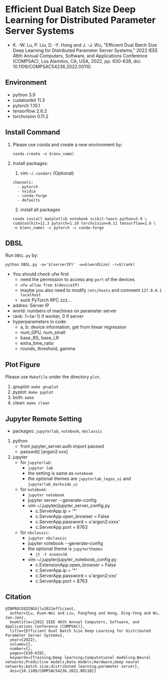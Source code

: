 # Efficient Dual Batch Size Deep Learning for Distributed Parameter Server Systems
- K. -W. Lu, P. Liu, D. -Y. Hong and J. -J. Wu, "Efficient Dual Batch Size Deep Learning for Distributed Parameter Server Systems," 2022 IEEE 46th Annual Computers, Software, and Applications Conference (COMPSAC), Los Alamitos, CA, USA, 2022, pp. 630-639, doi: 10.1109/COMPSAC54236.2022.00110.

## Environment
- python 3.9
- cudatoolkit 11.3
- pytorch 1.10.1
- tensorflow 2.6.2
- torchvision 0.11.2

## Install Command
1. Please use conda and create a new environment by:
    ```
    conda create -n $(env_name)
    ```
2. Install packages:
    1. vim `~/.condarc` (Optional)
    ```
    channels:
      - pytorch
      - nvidia
      - conda-forge
      - defaults
    ```

    2. install all packages
    ```
    conda install matplotlib notebook scikit-learn python=3.9 \
    cudatoolkit=11.3 pytorch=1.10 torchvision=0.11 tensorflow=2.6 \
    -n $(env_name) -c pytorch -c conda-forge
    ```

## DBSL
Run `DBSL.py` by:
```
python DBSL.py -a='$(serverIP)' -w=$(wordSize) -r=$(rank)
```
- You should check ufw first
    - need the permission to access any `port` of the devices
    - `ufw allow from $(deviceIP)`
    - maybe you also need to modify `/etc/hosts` and comment `127.0.0.1 localhost`
    - suck PyTorch RPC zzz...
- addres: Server IP
- world: numbers of machines on parameter server
- rank: 1~(w-1) if worker, 0 if server
- hyperparameters in code:
    - a, b: device information, get from linear regression
    - num_GPU, num_small
    - base_BS, base_LR
    - extra_time_ratio
    - rounds, threshold, gamma

## Plot Figure
Please use `Makefile` under the directory `plot`.
1. gnuplot: `make gnuplot`
2. pyplot: `make pyplot`
3. both: `make`
4. clean: `make clean`

## Jupyter Remote Setting
- packages: `jupyterlab`, `notebook`, `nbclassic`
1. python
    - from jupyter_server.auth import passwd
    - passwd()
        [argon2:xxx]
2. jupyter
    - for `jupyterlab`:
        - `jupyter lab`
        - the setting is same as `notebook`
        - the optional themes are `jupyterlab_legos_ui` and `jupyterlab_darkside_ui`
    - for `notebook`:
        - `jupyter notebook`
        - jupyter server --generate-config
        - vim ~/.jupyter/jupyter_server_config.py
            - c.ServerApp.ip = '*'
            - c.ServerApp.open_browser = False
            - c.ServerApp.password = u'argon2:xxxx'
            - c.ServerApp.port = 8763
    - for `nbclassic`:
        - `jupyter nbclassic`
        - jupyter notebook --generate-config
        - the optional theme is `jupyterthemes`
            - `jt -t oceans16`
        - vim ~/.jupyter/jupyter_notebook_config.py
            - c.ExtensionApp.open_browser = False
            - c.ServerApp.ip = '*'
            - c.ServerApp.password = u'argon2:xxx'
            - c.ServerApp.port = 8763

## Citation
```
@INPROCEEDINGS{lu2022efficient,
  author={Lu, Kuan-Wei and Liu, Pangfeng and Hong, Ding-Yong and Wu, Jan-Jan},
  booktitle={2022 IEEE 46th Annual Computers, Software, and Applications Conference (COMPSAC)}, 
  title={Efficient Dual Batch Size Deep Learning for Distributed Parameter Server Systems}, 
  year={2022},
  volume={},
  number={},
  pages={630-639},
  keywords={Training;Deep learning;Computational modeling;Neural networks;Predictive models;Data models;Hardware;deep neural networks;batch size;distributed learning;parameter server},
  doi={10.1109/COMPSAC54236.2022.00110}}
```